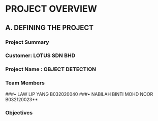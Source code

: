 # PROJECT OVERVIEW

## A. DEFINING THE PROJECT

### Project Summary

### Customer: LOTUS SDN BHD

### Project Name : OBJECT DETECTION

### Team Members
###•	LAW LIP YANG B032020040
###•	NABILAH BINTI MOHD NOOR B032120023**

### Objectives
